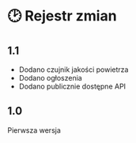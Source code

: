 # 🕑 Rejestr zmian

## 1.1

- Dodano czujnik jakości powietrza
- Dodano ogłoszenia
- Dodano publicznie dostępne API

## 1.0

Pierwsza wersja
